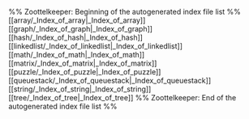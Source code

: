 %% Zoottelkeeper: Beginning of the autogenerated index file list  %%
 [[array/_Index_of_array|_Index_of_array]]
 [[graph/_Index_of_graph|_Index_of_graph]]
 [[hash/_Index_of_hash|_Index_of_hash]]
 [[linkedlist/_Index_of_linkedlist|_Index_of_linkedlist]]
 [[math/_Index_of_math|_Index_of_math]]
 [[matrix/_Index_of_matrix|_Index_of_matrix]]
 [[puzzle/_Index_of_puzzle|_Index_of_puzzle]]
 [[queuestack/_Index_of_queuestack|_Index_of_queuestack]]
 [[string/_Index_of_string|_Index_of_string]]
 [[tree/_Index_of_tree|_Index_of_tree]]
%% Zoottelkeeper: End of the autogenerated index file list  %%
